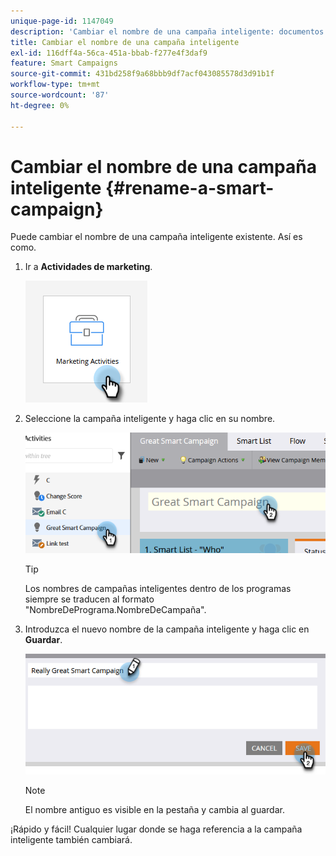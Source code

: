 ```yaml
---
unique-page-id: 1147049
description: 'Cambiar el nombre de una campaña inteligente: documentos de Marketo, documentación del producto'
title: Cambiar el nombre de una campaña inteligente
exl-id: 116dff4a-56ca-451a-bbab-f277e4f3daf9
feature: Smart Campaigns
source-git-commit: 431bd258f9a68bbb9df7acf043085578d3d91b1f
workflow-type: tm+mt
source-wordcount: '87'
ht-degree: 0%

---
```


# Cambiar el nombre de una campaña inteligente {#rename-a-smart-campaign}

Puede cambiar el nombre de una campaña inteligente existente. Así es como.

1. Ir a **Actividades de marketing**.

   ![](assets/rename-a-smart-campaign-1.png)

1. Seleccione la campaña inteligente y haga clic en su nombre.

   ![](assets/rename-a-smart-campaign-2.png)

   >[!TIP]
   >
   >Los nombres de campañas inteligentes dentro de los programas siempre se traducen al formato &quot;NombreDePrograma.NombreDeCampaña&quot;.

1. Introduzca el nuevo nombre de la campaña inteligente y haga clic en **Guardar**.

   ![](assets/rename-a-smart-campaign-3.png)

   >[!NOTE]
   >
   >El nombre antiguo es visible en la pestaña y cambia al guardar.

¡Rápido y fácil! Cualquier lugar donde se haga referencia a la campaña inteligente también cambiará.
